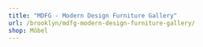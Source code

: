 ```yaml
---
title: "MDFG - Modern Design Furniture Gallery"
url: /brooklyn/mdfg-modern-design-furniture-gallery/
shop: Möbel
---
```

